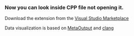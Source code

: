 ### Now you can look inside CPP file not opening it.

Download the extension from the [Visual Studio Marketplace](https://marketplace.visualstudio.com/items?itemName=NesviatypaskhaOleksii.Preview-cpp)

Data visualization is based on <a href="https://marketplace.visualstudio.com/items?itemName=ViacheslavLozinskyi.MetaOutput-2019">MetaOutput</a> and <a href="https://clang.llvm.org/">clang</a>
